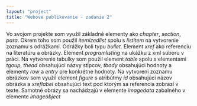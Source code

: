 ```yaml
---
layout: "project"
title: "Webové publikovanie - zadanie 2"
---
```

<p>Vo svojom projekte som využil základné elementy ako <i>chapter</i>, <i>section</i>, <i>para</i>. 
Okrem toho som použil <i>itemizedlist</i> spolu s <i>listitem</i> na vytvorenie zoznamu s odrážkami. 
Odrážky boli typu <i>bullet</i>. Element <i>xref</i> ako referenciu na literatúru a obrázky. 
Element <i>programlisting</i> na ukážku z xml súboru v práci. 
Na vytvorenie tabulky som použil element <i>table</i> spolu s elementami <i>tgoup</i>, <i>thead</i> 
obsahujúci názvy stĺpcov, <i>tbody</i> obsahujúci hodnoty a elementy <i>row</i> a <i>entry</i> pre konkrétne hodnoty. 
Na vytvoreni zoznamu obrázkov som využil element <i>figure</i> s atribútmy <i>id</i> obsahujúci názov 
obrázka a <i>xreflabel</i> obsahujúci text pod ktorým sa referencia zobrazí v texte. 
Samotné obrázy sa nachádzajú v elemente <i>imagedata</i> zabalného v elemente <i>imageobject</i></p>
